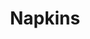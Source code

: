 ---
ee_id: '4162'
site: '1'
type: '2'
long_id: 2013 176 Napkins
url: 2013-176-napkins
year: '2013'
medium: Inkjet on canvas
commission:
add_credit:
dims: 55in x 55in
pitch: Dirty napkin (watermarked)
ps:
live_url:
related:
title: Napkins
youtube:
imgs: napkins-2013-176-full-database-Lisson.jpg
subheading:
year2: '2013'
download:
add_credits:
related_code:
! '':
layout: things-i-made
---